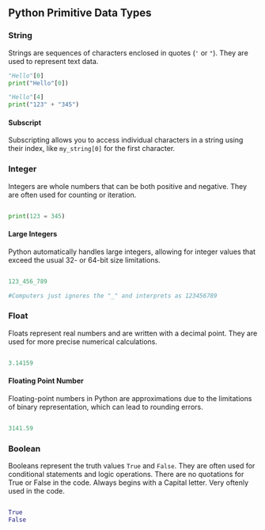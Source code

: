 ## Python Primitive Data Types

### String
Strings are sequences of characters enclosed in quotes (`'` or `"`). They are used to represent text data.

```python
"Hello"[0]
print("Hello"[0])

"Hello"[4]
print("123" + "345")
```

#### Subscript
Subscripting allows you to access individual characters in a string using their index, like `my_string[0]` for the first character.

### Integer
Integers are whole numbers that can be both positive and negative. They are often used for counting or iteration.

```python

print(123 = 345)

```

#### Large Integers
Python automatically handles large integers, allowing for integer values that exceed the usual 32- or 64-bit size limitations.

```python

123_456_789

#Computers just ignores the "_" and interprets as 123456789 

```

### Float
Floats represent real numbers and are written with a decimal point. They are used for more precise numerical calculations.

```python

3.14159

```
#### Floating Point Number
Floating-point numbers in Python are approximations due to the limitations of binary representation, which can lead to rounding errors.

```python 

3141.59

```

### Boolean
Booleans represent the truth values `True` and `False`. They are often used for conditional statements and logic operations. There are no quotations for True or False in the code. Always begins with a Capital letter. Very oftenly used in the code.

```python

True
False

```